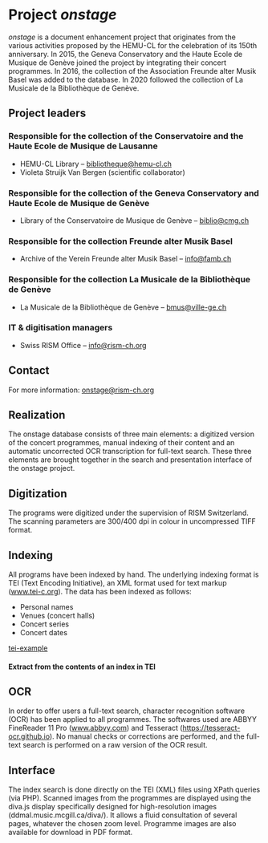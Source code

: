# Project _onstage_
_onstage_ is a document enhancement project that originates from the various activities proposed by the HEMU-CL for the celebration of its 150th anniversary. In 2015, the Geneva Conservatory and the Haute Ecole de Musique de Genève joined the project by integrating their concert programmes. In 2016, the collection of the Association Freunde alter Musik Basel was added to the database. In 2020 followed the collection of La Musicale de la Bibliothèque de Genève.

## Project leaders
### Responsible for the collection of the Conservatoire and the Haute Ecole de Musique de Lausanne

* HEMU-CL Library – bibliotheque@hemu-cl.ch
* Violeta Struijk Van Bergen (scientific collaborator)

### Responsible for the collection of the Geneva Conservatory and Haute Ecole de Musique de Genève

* Library of the Conservatoire de Musique de Genève – biblio@cmg.ch

### Responsible for the collection Freunde alter Musik Basel

* Archive of the Verein Freunde alter Musik Basel – info@famb.ch

### Responsible for the collection La Musicale de la Bibliothèque de Genève

* La Musicale de la Bibliothèque de Genève – bmus@ville-ge.ch

### IT & digitisation managers

* Swiss RISM Office – info@rism-ch.org

## Contact
For more information: onstage@rism-ch.org

## Realization
The onstage database consists of three main elements: a digitized version of the concert programmes, manual indexing of their content and an automatic uncorrected OCR transcription for full-text search. These three elements are brought together in the search and presentation interface of the onstage project.

## Digitization
The programs were digitized under the supervision of RISM Switzerland. The scanning parameters are 300/400 dpi in colour in uncompressed TIFF format.

## Indexing
All programs have been indexed by hand. The underlying indexing format is TEI (Text Encoding Initiative), an XML format used for text markup (www.tei-c.org). The data has been indexed as follows:

* Personal names
* Venues (concert halls)
* Concert series
* Concert dates

[tei-example](https://raw.githubusercontent.com/rism-ch/onstage-texts/master/images/tei-example.png)
#### Extract from the contents of an index in TEI

## OCR
In order to offer users a full-text search, character recognition software (OCR) has been applied to all programmes. The softwares used are ABBYY FineReader 11 Pro (www.abbyy.com) and Tesseract (https://tesseract-ocr.github.io). No manual checks or corrections are performed, and the full-text search is performed on a raw version of the OCR result.

## Interface
The index search is done directly on the TEI (XML) files using XPath queries (via PHP). Scanned images from the programmes are displayed using the diva.js display specifically designed for high-resolution images (ddmal.music.mcgill.ca/diva/). It allows a fluid consultation of several pages, whatever the chosen zoom level. Programme images are also available for download in PDF format.
